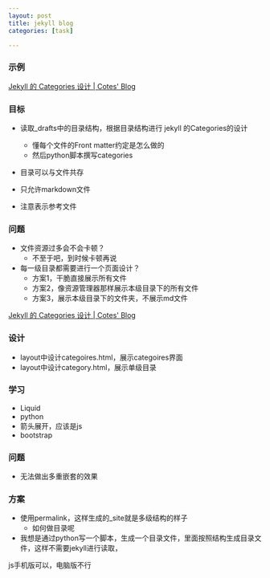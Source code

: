 ```yaml
---
layout: post
title: jekyll blog
categories: [task]

---
```


### 示例

[Jekyll 的 Categories 设计 | Cotes' Blog](https://cotes.page/posts/jekyll-categroies-design/)

### 目标

- 读取_drafts中的目录结构，根据目录结构进行 jekyll 的Categories的设计
  
  - 懂每个文件的Front matter约定是怎么做的
  - 然后python脚本撰写categories

- 目录可以与文件共存

- 只允许markdown文件

- 注意表示参考文件

### 问题

- 文件资源过多会不会卡顿？
  - 不至于吧，到时候卡顿再说
- 每一级目录都需要进行一个页面设计？
  - 方案1，干脆直接展示所有文件
  - 方案2，像资源管理器那样展示本级目录下的所有文件
  - 方案3，展示本级目录下的文件夹，不展示md文件

[Jekyll 的 Categories 设计 | Cotes' Blog](https://cotes.page/posts/jekyll-categroies-design/)

### 设计

- layout中设计categoires.html，展示categoires界面
- layout中设计category.html，展示单级目录

### 学习

- Liquid
- python
- 箭头展开，应该是js
- bootstrap

### 问题

- 无法做出多重嵌套的效果

### 方案

- 使用permalink，这样生成的_site就是多级结构的样子
  - 如何做目录呢
- 我想是通过python写一个脚本，生成一个目录文件，里面按照结构生成目录文件，这样不需要jekyll进行读取，







js手机版可以，电脑版不行